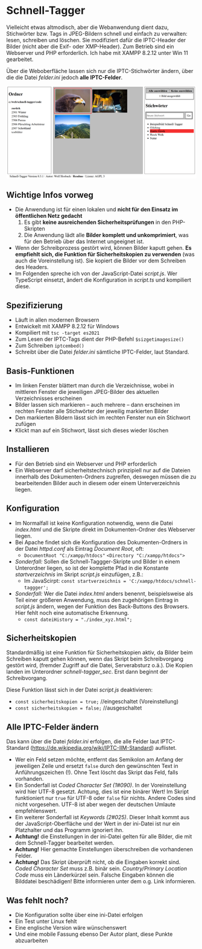 # Schnell-Tagger

Vielleicht etwas altmodisch, aber die Webanwendung dient dazu, Stichwörter bzw. Tags in JPEG-Bildern schnell und einfach zu verwalten: lesen, schreiben und löschen. Sie modifiziert dafür die IPTC-Header der Bilder (nicht aber die Exif- oder XMP-Header). Zum Betrieb sind ein Webserver und PHP erforderlich. Ich habe mit XAMPP 8.2.12 unter Win 11 gearbeitet. 

Über die Weboberfläche lassen sich nur die IPTC-Stichwörter ändern, über die die Datei *felder.ini* jedoch **alle IPTC-Felder**.  

![Oberfläche Schnell-Tagger](./screen.png)

## Wichtige Infos vorweg

* Die Anwendung ist für einen lokalen und **nicht für den Einsatz im öffentlichen Netz gedacht**
    1. Es gibt **keine ausreichenden Sicherheitsprüfungen** in den PHP-Skripten
    2. Die Anwendung lädt alle **Bilder komplett und unkomprimiert**, was für den Betrieb über das Internet ungeeignet ist.
* Wenn der Schreibprozess gestört wird, können Bilder kaputt gehen. **Es empfiehlt sich, die Funktion für Sicherheitskopien zu verwenden** (was auch die Voreinstellung ist). Sie kopiert die Bilder vor dem Schreiben des Headers.
* Im Folgenden spreche ich von der JavaScript-Datei *script.js*. Wer TypeScript einsetzt, ändert die Konfiguration in *script.ts* und kompiliert diese. 

## Spezifizierung

* Läuft in allen modernen Browsern
* Entwickelt mit XAMPP 8.2.12 für Windows
* Kompiliert mit `tsc -target es2021`
* Zum Lesen der IPTC-Tags dient der PHP-Befehl `$sizgetimagesize()`
* Zum Schreiben `iptcembed()`
* Schreibt über die Datei *felder.ini* sämtliche IPTC-Felder, laut Standard.

## Basis-Funktionen

* Im linken Fenster blättert man durch die Verzeichnisse, wobei in mittleren Fenster die jeweiligen JPEG-Bilder des aktuellen Verzeichnisses erscheinen
* Bilder lassen sich markieren – auch mehrere – dann erscheinen im rechten Fenster alle Stichwörter der jeweilig markierten Bilder
* Den markierten Bildern lässt sich im rechten Fenster nun ein Stichwort zufügen
* Klickt man auf ein Stichwort, lässt sich dieses wieder löschen


## Installieren

* Für den Betrieb sind ein Webserver und PHP erforderlich
* Ein Webserver darf sicherheitstechnisch prinzipiell nur auf die Dateien innerhalb des Dokumenten-Ordners zugreifen, deswegen müssen die zu bearbeitenden Bilder auch in diesem oder einem Unterverzeichnis liegen. 

## Konfiguration
* Im Normalfall ist keine Konfiguration notwendig, wenn die Datei *index.html* und die Skripte direkt im Dokumenten-Ordner des Webserver liegen.  
* Bei Apache findet sich die Konfiguration des Dokumenten-Ordners in der Datei *httpd.conf* als Eintrag *Document Root*, oft:
    * `DocumentRoot "C:/xampp/htdocs"`
      `<Directory "C:/xampp/htdocs">`
* *Sonderfall:* Sollen die Schnell-Taggger-Skripte und Bilder in einem Unterordner liegen, so ist der komplette Pfad in die Konstante *startverzeichnis* im Skript *script.js* einzufügen, z.B.:
    * Im JavaScirpt: `const startverzeichnis = 'C:/xampp/htdocs/schnell-taggger';`
* *Sonderfall:* Wer die Datei *index.html* anders benennt, beispielsweise als Teil einer größeren Anwendung, muss den zugehörigen Eintrag in *script.js* ändern, wegen der Funktion des Back-Buttons des Browsers. Hier fehlt noch eine automatische Erkennung.
    * `const dateiHistory = "./index_xyz.html";`

## Sicherheitskopien

Standardmäßig ist eine Funktion für Sicherheitskopien aktiv, da Bilder beim Schreiben kaputt gehen können, wenn das Skript beim Schreibvorgang gestört wird, (fremder Zugriff auf die Datei, Serverabsturz o.ä.). Die Kopien landen im Unterordner *schnell-tagger_sec*. Erst dann beginnt der Schreibvorgang.

Diese Funktion lässt sich in der Datei *script.js* deaktivieren: 
* `const sicherheitskopien = true;` //eingeschaltet (Voreinstellung)
* `const sicherheitskopien = false;` //ausgeschaltet


## Alle IPTC-Felder ändern
Das kann über die Datei *felder.ini* erfolgen, die alle Felder laut IPTC-Standard (https://de.wikipedia.org/wiki/IPTC-IIM-Standard) auflistet. 
* Wer ein Feld setzen möchte, entfernt das Semikolon am Anfang der jeweiligen Zeile und ersetzt `false` durch den gewünschten Text in Anführungszeichen (!). Ohne Text löscht das Skript das Feld, falls vorhanden.
* Ein Sonderfall ist *Coded Character Set (1#090)*. In der Voreinstellung wird hier  UTF-8 gesetzt. Achtung, dies ist eine binärer Wert! Im Skript funktioniert nur `true` für UTF-8 oder `false` für nichts. Andere Codes sind nicht vorgesehen. UTF-8 ist aber wegen der deutschen Umlaute empfehlenswert.
* Ein weiterer Sonderfall ist *Keywords (2#025)*. Dieser Inhalt kommt aus der JavaScript-Oberfläche und der Wert in der ini-Datei ist nur ein Platzhalter und das Programm ignoriert ihn.
* **Achtung!** die Einstellungen in der ini-Datei gelten für alle Bilder, die mit dem Schnell-Tagger bearbeitet werden.
* **Achtung!** Hier gemachte Einstellungen überschreiben die vorhandenen Felder.
* **Achtung!** Das Skript überprüft nicht, ob die Eingaben korrekt sind. *Coded Character Set* muss z.B. binär sein. *Country/Primary Location Code* muss ein Länderkürzel sein. Falsche Eingaben können die Bilddatei beschädigen! Bitte informieren unter dem o.g. Link informieren.


## Was fehlt noch?
* Die Konfiguration sollte über eine ini-Datei erfolgen
* Ein Test unter Linux fehlt
* Eine englische Version wäre wünschenswert
* Und eine mobile Fassung ebenso
Der Autor plant, diese Punkte abzuarbeiten
